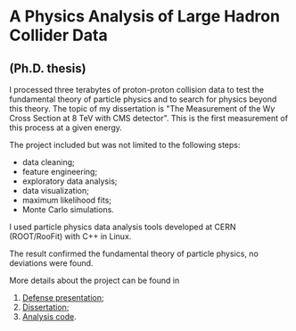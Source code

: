 # A Physics Analysis of Large Hadron Collider Data
## (Ph.D. thesis)

I processed three terabytes of proton-proton collision data to test the fundamental theory of particle physics and to search for physics beyond this theory. The topic of my dissertation is "The Measurement of the W$\gamma$ Cross Section at 8 TeV with CMS detector". This is the first measurement of this process at a given energy.

The project included but was not limited to the following steps:
- data cleaning;
- feature engineering;
- exploratory data analysis;
- data visualization;
- maximum likelihood fits;
- Monte Carlo simulations.

I used particle physics data analysis tools developed at CERN (ROOT/RooFit) with C++ in Linux.

The result confirmed the fundamental theory of particle physics, no deviations were found.

More details about the project can be found in

1. [Defense presentation](https://github.com/eavdeeva/ThesisTextWg/blob/master/nuthesis/examples/presentation_main.pdf);
2. [Dissertation](https://github.com/eavdeeva/ThesisTextWg/blob/master/nuthesis/examples/nuthesis.pdf);
3. [Analysis code](https://github.com/eavdeeva/usercode/tree/master/WGammaAnalysis).
